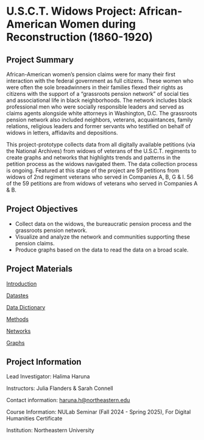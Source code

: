 # U.S.C.T. Widows Project: African-American Women during Reconstruction (1860-1920)

## Project Summary
African-American women’s pension claims were for many their first interaction with the federal government as full citizens. These women who were often the sole breadwinners in their families flexed their rights as citizens with the support of a “grassroots pension network” of social ties and associational life in black neighborhoods. The network includes black professional men who were socially responsible leaders and served as claims agents alongside white attorneys in Washington, D.C. The grassroots pension network also included neighbors, veterans, acquaintances, family relations, religious leaders and former servants who testified on behalf of widows in letters, affidavits and depositions. 

This project-prototype collects data from all digitally available petitions (via the National Archives) from widows of veterans of the U.S.C.T. regiments to create graphs and networks that highlights trends and patterns in the petition process as the widows navigated them. The data collection process is ongoing. Featured at this stage of the project are 59 petitions from widows of 2nd regiment veterans who served in Companies A, B, G & I. 56 of the 59 petitions are from widows of veterans who served in Companies A & B. 

## Project Objectives
- Collect data on the widows, the bureaucratic pension process and the grassroots pension network.
- Visualize and analyze the network and communities supporting these pension claims.
- Produce graphs based on the data to read the data on a broad scale.

## Project Materials
[Introduction](https://github.com/NULabNortheastern/digitalassignmentshowcase/blob/main/multi-domain-modules/sp25-parr-hist7250-blender/SP25-Parr-HIST7250-Blender-Slides.pdf)

[Datastes](https://docs.google.com/document/d/1GTL01jjwLAEcAafnlTL9ZzUqgDmhMaKdPujhFI1fxFY/edit?usp=sharing)

[Data Dictionary](https://github.com/NULabNortheastern/digitalassignmentshowcase/blob/main/multi-domain-modules/sp25-parr-hist7250-blender/Liberty_Bell.obj)

[Methods](https://github.com/NULabNortheastern/digitalassignmentshowcase/blob/main/multi-domain-modules/sp25-parr-hist7250-blender/Liberty_Bell.obj)

[Networks](https://github.com/NULabNortheastern/digitalassignmentshowcase/blob/main/multi-domain-modules/sp25-parr-hist7250-blender/Liberty_Bell.obj)

[Graphs](https://github.com/NULabNortheastern/digitalassignmentshowcase/blob/main/multi-domain-modules/sp25-parr-hist7250-blender/Liberty_Bell.obj)


## Project  Information
Lead Investigator: Halima Haruna

Instructors: Julia Flanders & Sarah Connell

Contact information: haruna.h@northeastern.edu

Course Information: NULab Seminar (Fall 2024 - Spring 2025), For Digital Humanities Certificate

Institution: Northeastern University
